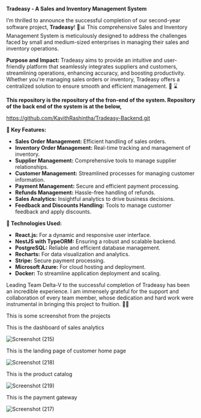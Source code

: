 **Tradeasy - A Sales and Inventory Management System**

I’m thrilled to announce the successful completion of our second-year software project, **Tradeasy**! 🚀📊 This comprehensive Sales and Inventory Management System is meticulously designed to address the challenges faced by small and medium-sized enterprises in managing their sales and inventory operations.

**Purpose and Impact:**
Tradeasy aims to provide an intuitive and user-friendly platform that seamlessly integrates suppliers and customers, streamlining operations, enhancing accuracy, and boosting productivity. Whether you're managing sales orders or inventory, Tradeasy offers a centralized solution to ensure smooth and efficient management. 🏢 ⌛

**This repository is the repository of the fron-end of the system. Repository of the back end of the system is at the below,**

https://github.com/KavithRashintha/Tradeasy-Backend.git

**🎯 Key Features:**
- **Sales Order Management:** Efficient handling of sales orders.
- **Inventory Order Management:** Real-time tracking and management of inventory.
- **Supplier Management:** Comprehensive tools to manage supplier relationships.
- **Customer Management:** Streamlined processes for managing customer information.
- **Payment Management:** Secure and efficient payment processing.
- **Refunds Management:** Hassle-free handling of refunds.
- **Sales Analytics:** Insightful analytics to drive business decisions.
- **Feedback and Discounts Handling:** Tools to manage customer feedback and apply discounts.

**🎯 Technologies Used:**
- **React.js:** For a dynamic and responsive user interface.
- **NestJS with TypeORM:** Ensuring a robust and scalable backend.
- **PostgreSQL:** Reliable and efficient database management.
- **Recharts:** For data visualization and analytics.
- **Stripe:** Secure payment processing.
- **Microsoft Azure:** For cloud hosting and deployment.
- **Docker:** To streamline application deployment and scaling.

Leading Team Delta-V to the successful completion of Tradeasy has been an incredible experience. I am immensely grateful for the support and collaboration of every team member, whose dedication and hard work were instrumental in bringing this project to fruition. 💖💫

This is some screenshot from the projects

This is the dashboard of sales analytics

![Screenshot (215)](https://github.com/user-attachments/assets/ac5290a4-b962-4072-b582-6a0b489b1793)

This is the landing page of customer home page

![Screenshot (218)](https://github.com/user-attachments/assets/75710fa7-3421-4934-a026-9fce2f3089d8)

This is the product catalog

![Screenshot (219)](https://github.com/user-attachments/assets/77129648-46b2-48cb-94d9-3b7658399d2b)

This is the payment gateway

![Screenshot (217)](https://github.com/user-attachments/assets/57563cca-963a-44e2-92b1-d7ab8c6dbf25)
